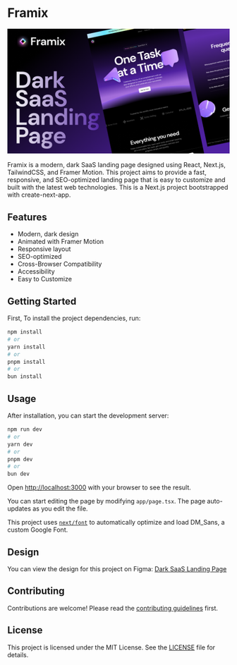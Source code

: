# Framix

<img src="Screenshot.png" alt="Framix screenshot" />

Framix is a modern, dark SaaS landing page designed using React, Next.js, TailwindCSS, and Framer Motion. This project aims to provide a fast, responsive, and SEO-optimized landing page that is easy to customize and built with the latest web technologies. This is a Next.js project bootstrapped with create-next-app.

## Features

- Modern, dark design
- Animated with Framer Motion
- Responsive layout
- SEO-optimized
- Cross-Browser Compatibility
- Accessibility
- Easy to Customize

## Getting Started

First, To install the project dependencies, run:

```bash
npm install
# or
yarn install
# or
pnpm install
# or
bun install
```

## Usage

After installation, you can start the development server:

```bash
npm run dev
# or
yarn dev
# or
pnpm dev
# or
bun dev
```

Open [http://localhost:3000](http://localhost:3000) with your browser to see the result.

You can start editing the page by modifying `app/page.tsx`. The page auto-updates as you edit the file.

This project uses [`next/font`](https://nextjs.org/docs/basic-features/font-optimization) to automatically optimize and load DM_Sans, a custom Google Font.

## Design

You can view the design for this project on Figma: [Dark SaaS Landing Page](https://www.figma.com/design/oLXdm2J9jC3TTlYViCYO8a/Dark-SaaS-Landing-Page?m=auto&t=i8XcA7At0mgaXK3A-1)

## Contributing

Contributions are welcome! Please read the [contributing guidelines](CONTRIBUTING.md) first.

## License

This project is licensed under the MIT License. See the [LICENSE](LICENSE) file for details.
